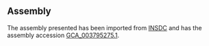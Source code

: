 
Assembly
--------

The assembly presented has been imported from 
[INSDC](http://www.insdc.org) and has the assembly accession
[GCA\_003795275.1](http://www.ebi.ac.uk/ena/data/view/GCA_003795275.1).

